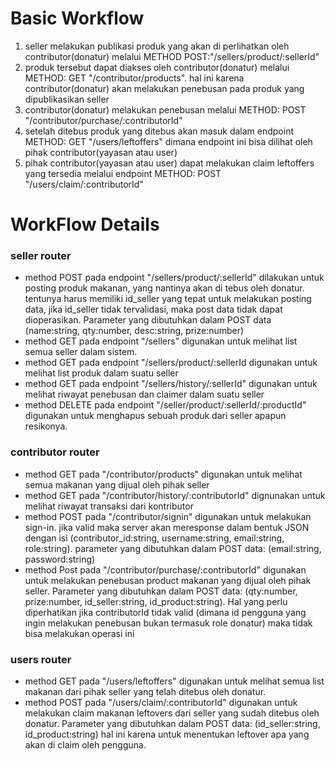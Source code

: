 # Basic Workflow
1. seller melakukan publikasi produk yang akan di perlihatkan oleh contributor(donatur) melalui METHOD POST:"/sellers/product/:sellerId"
2. produk tersebut dapat diakses oleh contributor(donatur) melalui METHOD: GET "/contributor/products". hal ini karena contributor(donatur) akan melakukan penebusan pada produk yang dipublikasikan seller
3. contributor(donatur) melakukan penebusan melalui METHOD: POST "/contributor/purchase/:contributorId"
4. setelah ditebus produk yang ditebus akan masuk dalam endpoint  METHOD: GET "/users/leftoffers" dimana endpoint ini bisa dilihat oleh pihak contributor(yayasan atau user)
5. pihak contributor(yayasan atau user) dapat melakukan claim leftoffers yang tersedia melalui endpoint METHOD: POST "/users/claim/:contributorId"

# WorkFlow Details
### seller router
- method POST pada endpoint "/sellers/product/:sellerId" dilakukan untuk posting produk makanan, yang nantinya akan di tebus oleh donatur. tentunya harus memiliki id_seller yang tepat untuk melakukan posting data, jika id_seller tidak tervalidasi, maka post data tidak dapat dioperasikan. Parameter yang dibutuhkan dalam POST data (name:string, qty:number, desc:string, prize:number)
- method GET pada endpoint "/sellers" digunakan untuk melihat list semua seller dalam sistem.
- method GET pada endpoint "/sellers/product/:sellerId digunakan untuk melihat list produk dalam suatu seller
- method GET pada endpoint "/sellers/history/:sellerId" digunakan untuk melihat riwayat penebusan dan claimer dalam suatu seller
- method DELETE pada endpoint "/seller/product/:sellerId/:productId" digunakan untuk menghapus sebuah produk dari seller apapun resikonya.

### contributor router
- method GET pada "/contributor/products" digunakan untuk melihat semua makanan yang dijual oleh pihak seller
- method GET pada "/contributor/history/:contributorId" dignunakan untuk melihat riwayat transaksi dari kontributor 
- method POST pada "/contributor/signin" digunakan untuk melakukan sign-in. jika valid maka server akan meresponse dalam bentuk JSON dengan isi (contributor_id:string, username:string, email:string, role:string). parameter yang dibutuhkan dalam POST data: (email:string, password:string)
- method Post pada "/contributor/purchase/:contributorId" digunakan untuk melakukan penebusan product makanan yang dijual oleh pihak seller. Parameter yang dibutuhkan dalam POST data: (qty:number, prize:number, id_seller:string, id_product:string). Hal yang perlu diperhatikan jika contributorId tidak valid (dimana id pengguna yang ingin melakukan penebusan bukan termasuk role donatur) maka tidak bisa melakukan operasi ini

### users router
- method GET pada "/users/leftoffers" digunakan untuk melihat semua list makanan dari pihak seller yang telah ditebus oleh donatur.
- method POST pada "/users/claim/:contributorId" digunakan untuk melakukan claim makanan leftovers dari seller yang sudah ditebus oleh donatur. Parameter yang dibutuhkan dalam POST data: (id_seller:string, id_product:string) hal ini karena untuk menentukan leftover apa yang akan di claim oleh pengguna.
